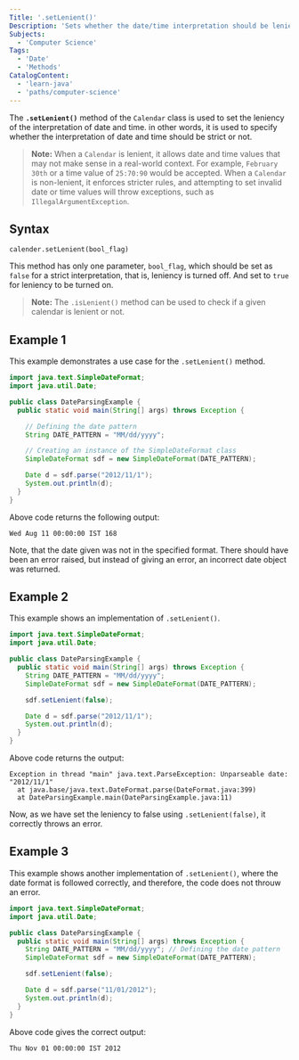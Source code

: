 ```yaml
---
Title: '.setLenient()'
Description: 'Sets whether the date/time interpretation should be lenient or not.'
Subjects:
  - 'Computer Science'
Tags:
  - 'Date'
  - 'Methods'
CatalogContent:
  - 'learn-java'
  - 'paths/computer-science'
---
```


The **`.setLenient()`** method of the `Calendar` class is used to set the leniency of the interpretation of date and time. in other words, it is used to specify whether the interpretation of date and time should be strict or not.

> **Note:** When a `Calendar` is lenient, it allows date and time values that may not make sense in a real-world context. For example, `February 30th` or a time value of `25:70:90` would be accepted. When a `Calendar` is non-lenient, it enforces stricter rules, and attempting to set invalid date or time values will throw exceptions, such as `IllegalArgumentException`.

## Syntax

```pseudo
calender.setLenient(bool_flag)
```

This method has only one parameter, `bool_flag`, which should be set as `false` for a strict interpretation, that is, leniency is turned off. And set to `true` for leniency to be turned on.

> **Note:** The `.isLenient()` method can be used to check if a given calendar is lenient or not.

## Example 1

This example demonstrates a use case for the `.setLenient()` method.

```java
import java.text.SimpleDateFormat;
import java.util.Date;

public class DateParsingExample {
  public static void main(String[] args) throws Exception {

    // Defining the date pattern
    String DATE_PATTERN = "MM/dd/yyyy";

    // Creating an instance of the SimpleDateFormat class
    SimpleDateFormat sdf = new SimpleDateFormat(DATE_PATTERN);

    Date d = sdf.parse("2012/11/1");
    System.out.println(d);
  }
}
```

Above code returns the following output:

```shell
Wed Aug 11 00:00:00 IST 168
```

Note, that the date given was not in the specified format. There should have been an error raised, but instead of giving an error, an incorrect date object was returned.

## Example 2

This example shows an implementation of `.setLenient()`.

```java
import java.text.SimpleDateFormat;
import java.util.Date;

public class DateParsingExample {
  public static void main(String[] args) throws Exception {
    String DATE_PATTERN = "MM/dd/yyyy";
    SimpleDateFormat sdf = new SimpleDateFormat(DATE_PATTERN);

    sdf.setLenient(false);

    Date d = sdf.parse("2012/11/1");
    System.out.println(d);
  }
}
```

Above code returns the output:

```shell
Exception in thread "main" java.text.ParseException: Unparseable date: "2012/11/1"
  at java.base/java.text.DateFormat.parse(DateFormat.java:399)
  at DateParsingExample.main(DateParsingExample.java:11)
```

Now, as we have set the leniency to false using `.setLenient(false)`, it correctly throws an error.

## Example 3

This example shows another implementation of `.setLenient()`, where the date format is followed correctly, and therefore, the code does not throuw an error.

```java
import java.text.SimpleDateFormat;
import java.util.Date;

public class DateParsingExample {
  public static void main(String[] args) throws Exception {
    String DATE_PATTERN = "MM/dd/yyyy"; // Defining the date pattern
    SimpleDateFormat sdf = new SimpleDateFormat(DATE_PATTERN);

    sdf.setLenient(false);

    Date d = sdf.parse("11/01/2012");
    System.out.println(d);
  }
}
```

Above code gives the correct output:

```shell
Thu Nov 01 00:00:00 IST 2012
```
